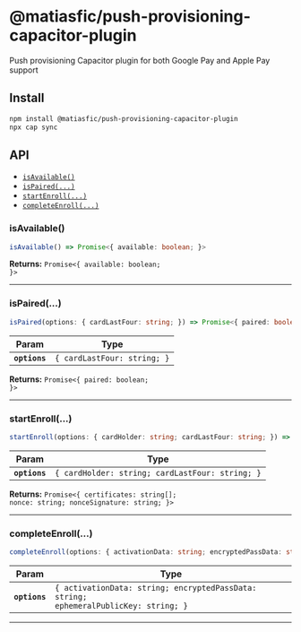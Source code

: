 # @matiasfic/push-provisioning-capacitor-plugin

Push provisioning Capacitor plugin for both Google Pay and Apple Pay support

## Install

```bash
npm install @matiasfic/push-provisioning-capacitor-plugin
npx cap sync
```

## API

<docgen-index>

* [`isAvailable()`](#isavailable)
* [`isPaired(...)`](#ispaired)
* [`startEnroll(...)`](#startenroll)
* [`completeEnroll(...)`](#completeenroll)

</docgen-index>

<docgen-api>
<!--Update the source file JSDoc comments and rerun docgen to update the docs below-->

### isAvailable()

```typescript
isAvailable() => Promise<{ available: boolean; }>
```

**Returns:** <code>Promise&lt;{ available: boolean; }&gt;</code>

--------------------


### isPaired(...)

```typescript
isPaired(options: { cardLastFour: string; }) => Promise<{ paired: boolean; }>
```

| Param         | Type                                   |
| ------------- | -------------------------------------- |
| **`options`** | <code>{ cardLastFour: string; }</code> |

**Returns:** <code>Promise&lt;{ paired: boolean; }&gt;</code>

--------------------


### startEnroll(...)

```typescript
startEnroll(options: { cardHolder: string; cardLastFour: string; }) => Promise<{ certificates: string[]; nonce: string; nonceSignature: string; }>
```

| Param         | Type                                                       |
| ------------- | ---------------------------------------------------------- |
| **`options`** | <code>{ cardHolder: string; cardLastFour: string; }</code> |

**Returns:** <code>Promise&lt;{ certificates: string[]; nonce: string; nonceSignature: string; }&gt;</code>

--------------------


### completeEnroll(...)

```typescript
completeEnroll(options: { activationData: string; encryptedPassData: string; ephemeralPublicKey: string; }) => Promise<void>
```

| Param         | Type                                                                                            |
| ------------- | ----------------------------------------------------------------------------------------------- |
| **`options`** | <code>{ activationData: string; encryptedPassData: string; ephemeralPublicKey: string; }</code> |

--------------------

</docgen-api>
